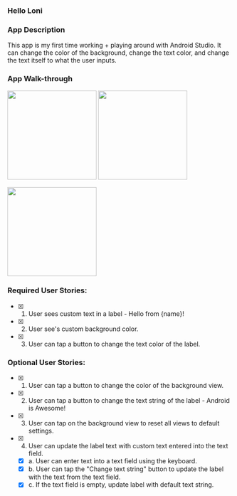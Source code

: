 ### Hello Loni

### App Description
This app is my first time working + playing around with Android Studio. It can change the color of the background, change the text color, and change the text itself to what the user inputs.

### App Walk-through

<img src="https://github.com/lonitra/Facebook-University-2019/blob/master/required-story.gif" width=200> 

<img src="https://github.com/lonitra/Facebook-University-2019/blob/master/extra-features-first.gif" width=200> 

<img src="https://github.com/lonitra/Facebook-University-2019/blob/master/extra-features-second.gif" width=200><br>

### Required User Stories:
- [x] 1. User sees custom text in a label - Hello from {name}!
- [x] 2. User see's custom background color.
- [x] 3. User can tap a button to change the text color of the label.

### Optional User Stories:
- [x] 1. User can tap a button to change the color of the background view.  
- [x] 2. User can tap a button to change the text string of the label - Android is Awesome!  
- [x] 3. User can tap on the background view to reset all views to default settings.  
- [x] 4. User can update the label text with custom text entered into the text field.  
   - [x] a. User can enter text into a text field using the keyboard.  
   - [x] b. User can tap the "Change text string" button to update the label with the text from the text field.  
   - [x] c. If the text field is empty, update label with default text string.  

